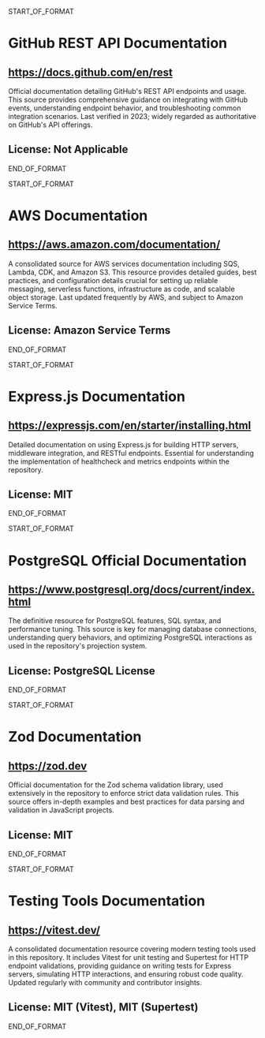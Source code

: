 START_OF_FORMAT
# GitHub REST API Documentation
## https://docs.github.com/en/rest
Official documentation detailing GitHub's REST API endpoints and usage. This source provides comprehensive guidance on integrating with GitHub events, understanding endpoint behavior, and troubleshooting common integration scenarios. Last verified in 2023; widely regarded as authoritative on GitHub's API offerings.
## License: Not Applicable
END_OF_FORMAT

START_OF_FORMAT
# AWS Documentation
## https://aws.amazon.com/documentation/
A consolidated source for AWS services documentation including SQS, Lambda, CDK, and Amazon S3. This resource provides detailed guides, best practices, and configuration details crucial for setting up reliable messaging, serverless functions, infrastructure as code, and scalable object storage. Last updated frequently by AWS, and subject to Amazon Service Terms.
## License: Amazon Service Terms
END_OF_FORMAT

START_OF_FORMAT
# Express.js Documentation
## https://expressjs.com/en/starter/installing.html
Detailed documentation on using Express.js for building HTTP servers, middleware integration, and RESTful endpoints. Essential for understanding the implementation of healthcheck and metrics endpoints within the repository.
## License: MIT
END_OF_FORMAT

START_OF_FORMAT
# PostgreSQL Official Documentation
## https://www.postgresql.org/docs/current/index.html
The definitive resource for PostgreSQL features, SQL syntax, and performance tuning. This source is key for managing database connections, understanding query behaviors, and optimizing PostgreSQL interactions as used in the repository's projection system.
## License: PostgreSQL License
END_OF_FORMAT

START_OF_FORMAT
# Zod Documentation
## https://zod.dev
Official documentation for the Zod schema validation library, used extensively in the repository to enforce strict data validation rules. This source offers in-depth examples and best practices for data parsing and validation in JavaScript projects.
## License: MIT
END_OF_FORMAT

START_OF_FORMAT
# Testing Tools Documentation
## https://vitest.dev/
A consolidated documentation resource covering modern testing tools used in this repository. It includes Vitest for unit testing and Supertest for HTTP endpoint validations, providing guidance on writing tests for Express servers, simulating HTTP interactions, and ensuring robust code quality. Updated regularly with community and contributor insights.
## License: MIT (Vitest), MIT (Supertest)
END_OF_FORMAT